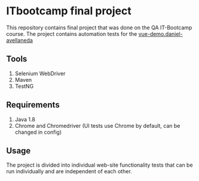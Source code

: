 # ITbootcamp final project
This repository contains final project that was done on the QA IT-Bootcamp course. The project contains automation tests for the [vue-demo.daniel-avellaneda](https://vue-demo.daniel-avellaneda.com/) 

## Tools
1. Selenium WebDriver
2. Maven
3. TestNG

## Requirements
1. Java 1.8
2. Chrome and Chromedriver (UI tests use Chrome by default, can be changed in config)

## Usage
The project is divided into individual web-site functionality tests that can be run individually and are independent of each other.




